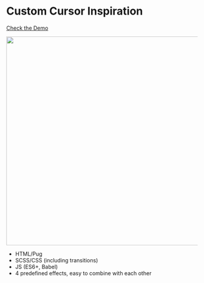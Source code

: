 # Custom Cursor Inspiration
 
[Check the Demo](https://codepen.io/nat-davydova/full/zYGLgQQ)

<img src="http://natali-davydova.me/assets/img/portfolio/custom-cursor/sample-1.jpg" width="550" />

* HTML/Pug
* SCSS/CSS (including transitions)
* JS (ES6+, Babel)
* 4 predefined effects, easy to combine with each other


 

 
